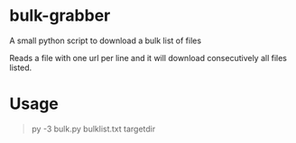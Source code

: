 # bulk-grabber
A small python script to download a bulk list of files

Reads a file with one url per line and it will download consecutively all files listed.

# Usage
> py -3 bulk.py bulklist.txt targetdir
